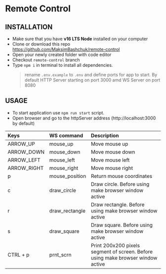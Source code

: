 # Remote Control

## INSTALLATION

- Make sure that you have **v16 LTS Node** installed on your computer
- Clone or download this repo https://github.com/MaksimBashchuk/remote-control
- Open your newly created folder with code editor
- Checkout `remote-control` branch
- Type `npm i` in terminal to install all dependencies.
  > rename `.env.example` to `.env` and define ports for app to start. By default HTTP Server starting on port 3000 amd WS Server on port 8080

## USAGE

- To start application use `npm run start` script.
- Open browser and go to the httpServer address (http://localhost:3000 by default)

| Keys        | WS command     | Description                                                                     |
| :---------- | :------------- | :------------------------------------------------------------------------------ |
| ARROW_UP    | mouse_up       | Move mouse up                                                                   |
| ARROW_DOWN  | mouse_down     | Move mouse down                                                                 |
| ARROW_LEFT  | mouse_left     | Move mouse left                                                                 |
| ARROW_RIGHT | mouse_right    | Move mouse right                                                                |
| p           | mouse_position | Return mouse coordinates                                                        |
| c           | draw_circle    | Draw circle. Before using make browser window active                            |
| r           | draw_rectangle | Draw rectangle. Before using make browser window active                         |
| s           | draw_square    | Draw square. Before using make browser window active                            |
| CTRL + p    | prnt_scrn      | Print 200x200 pixels segment of screen. Before using make browser window active |
